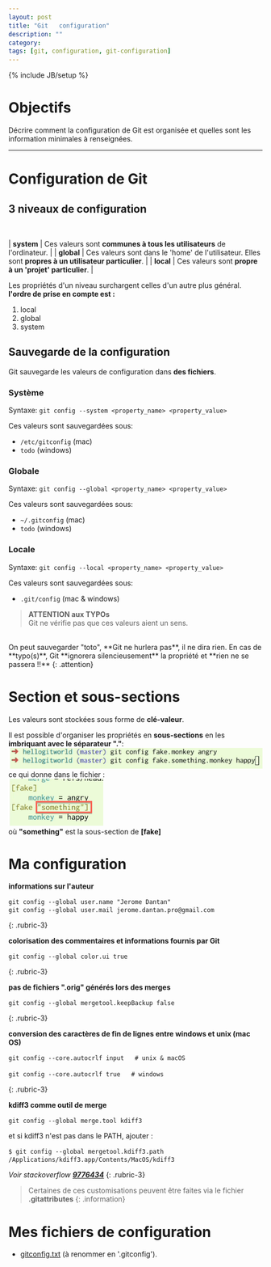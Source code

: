 ```yaml
---
layout: post
title: "Git   configuration"
description: ""
category: 
tags: [git, configuration, git-configuration]
---
```

{% include JB/setup %}

# Objectifs 
Décrire comment la configuration de Git est organisée et quelles sont les information minimales à renseignées.

---

# Configuration de Git

## 3 niveaux de configuration
<br>

| **system**  | Ces valeurs sont **communes à tous les utilisateurs** de l'ordinateur. |
| **global**  | Ces valeurs sont dans le 'home' de l'utilisateur. Elles sont **propres à un utilisateur particulier**. |
| **local**   | Ces valeurs sont **propre à un 'projet' particulier**.     |


Les propriétés d'un niveau surchargent celles d'un autre plus général.   
__l'ordre de prise en compte est :__   

1. local
2. global
3. system 

## Sauvegarde de la configuration
Git sauvegarde les valeurs de configuration dans **des fichiers**.

### Système
Syntaxe: `git config --system <property_name> <property_value>`

Ces valeurs sont sauvegardées sous:

  * `/etc/gitconfig` (mac)
  * `todo` (windows)

### Globale
Syntaxe: `git config --global <property_name> <property_value>`

Ces valeurs sont sauvegardées sous:

  * `~/.gitconfig` (mac)
  * `todo` (windows)

### Locale
Syntaxe: `git config --local <property_name> <property_value>`

Ces valeurs sont sauvegardées sous:

  * `.git/config` (mac & windows)

>**ATTENTION aux TYPOs**  
Git ne vérifie pas que ces valeurs aient un sens.  
<br>
On peut sauvegarder "toto", **Git ne hurlera pas**, il ne dira rien.  
En cas de **typo(s)**, Git **ignorera silencieusement** la propriété et **rien ne se passera !!**
{: .attention}

# Section et sous-sections
Les valeurs sont stockées sous forme de **clé-valeur**.   

Il est possible d'organiser les propriétés en **sous-sections** en les **imbriquant avec le séparateur "."**: 
!["git subsection syntax"](/assets/images/git/git_config_subsection_syntax.png)  
ce qui donne dans le fichier :  
!["git config subsection result"](/assets/images/git/git_config_subsection_result.png)  
où **"something"** est la sous-section de **[fake]**

# Ma configuration
 
**informations sur l'auteur**

	git config --global user.name "Jerome Dantan"
	git config --global user.mail jerome.dantan.pro@gmail.com
{: .rubric-3}
	

**colorisation des commentaires et informations fournis par Git**

    git config --global color.ui true
{: .rubric-3}
    

**pas de fichiers ".orig" générés lors des merges**

	git config --global mergetool.keepBackup false  
{: .rubric-3}


**conversion des caractères de fin de lignes entre windows et unix (mac OS)**
 
	git config --core.autocrlf input   # unix & macOS
	
	git config --core.autocrlf true   # windows
{: .rubric-3}  




**kdiff3 comme outil de merge**

    git config --global merge.tool kdiff3
    
et si kdiff3 n'est pas dans le PATH, ajouter :

    $ git config --global mergetool.kdiff3.path /Applications/kdiff3.app/Contents/MacOS/kdiff3

_Voir stackoverflow **[9776434](http://stackoverflow.com/questions/9776434/git-mergetool-config-on-mac-osx)**_
{: .rubric-3}

>Certaines de ces customisations peuvent être faites via le fichier **.gitattributes**
{: .information}

# Mes fichiers de configuration 

  * [gitconfig.txt](/assets/files/git/gitconfig.txt) (à renommer en '.gitconfig').
